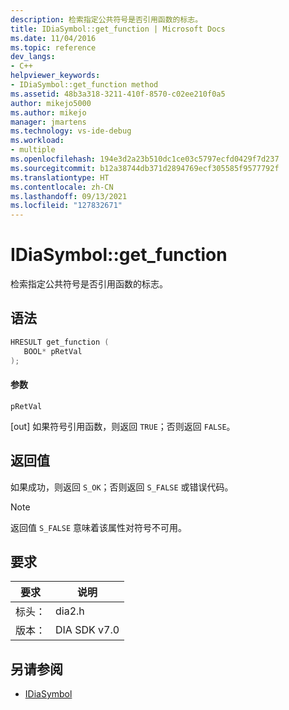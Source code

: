 ```yaml
---
description: 检索指定公共符号是否引用函数的标志。
title: IDiaSymbol::get_function | Microsoft Docs
ms.date: 11/04/2016
ms.topic: reference
dev_langs:
- C++
helpviewer_keywords:
- IDiaSymbol::get_function method
ms.assetid: 48b3a318-3211-410f-8570-c02ee210f0a5
author: mikejo5000
ms.author: mikejo
manager: jmartens
ms.technology: vs-ide-debug
ms.workload:
- multiple
ms.openlocfilehash: 194e3d2a23b510dc1ce03c5797ecfd0429f7d237
ms.sourcegitcommit: b12a38744db371d2894769ecf305585f9577792f
ms.translationtype: HT
ms.contentlocale: zh-CN
ms.lasthandoff: 09/13/2021
ms.locfileid: "127832671"
---
```

# <a name="idiasymbolget_function"></a>IDiaSymbol::get_function
检索指定公共符号是否引用函数的标志。

## <a name="syntax"></a>语法

```C++
HRESULT get_function ( 
   BOOL* pRetVal
);
```

#### <a name="parameters"></a>参数
 `pRetVal`

[out] 如果符号引用函数，则返回 `TRUE`；否则返回 `FALSE`。

## <a name="return-value"></a>返回值
 如果成功，则返回 `S_OK`；否则返回 `S_FALSE` 或错误代码。

> [!NOTE]
> 返回值 `S_FALSE` 意味着该属性对符号不可用。

## <a name="requirements"></a>要求

|要求|说明|
|-----------------|-----------------|
|标头：|dia2.h|
|版本：|DIA SDK v7.0|

## <a name="see-also"></a>另请参阅
- [IDiaSymbol](../../debugger/debug-interface-access/idiasymbol.md)
